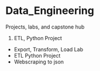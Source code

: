 # Data_Engineering
Projects, labs, and capstone hub
1. ETL, Python Project
  - Export, Transform, Load Lab
  - ETL Python Project
  - Webscraping to json
